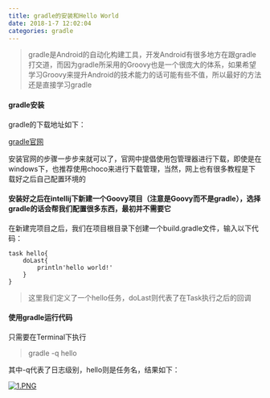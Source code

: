```yaml
---
title: gradle的安装和Hello World
date: 2018-1-7 12:02:04
categories: gradle
---
```


> gradle是Android的自动化构建工具，开发Android有很多地方在跟gradle打交道，而因为gradle所采用的Groovy也是一个很庞大的体系，如果希望学习Groovy来提升Android的技术能力的话可能有些不值，所以最好的方法还是直接学习gradle

#### gradle安装

gradle的下载地址如下：

[gradle官网](gradle.org)

安装官网的步骤一步步来就可以了，官网中提倡使用包管理器进行下载，即使是在windows下，也推荐使用choco来进行下载管理，当然，网上也有很多教程是下载好之后自己配置环境的

#### 安装好之后在intellij下新建一个Goovy项目（注意是Goovy而不是gradle），选择gradle的话会帮我们配置很多东西，最初并不需要它

在新建完项目之后，我们在项目根目录下创建一个build.gradle文件，输入以下代码：

```
task hello{
    doLast{
        println'hello world!'
    }
}
```

> 这里我们定义了一个hello任务，doLast则代表了在Task执行之后的回调

#### 使用gradle运行代码

只需要在Terminal下执行

> gradle -q hello

 其中-q代表了日志级别，hello则是任务名，结果如下：

[![1.PNG](https://i.loli.net/2018/01/04/5a4e11ff32a23.png)](https://i.loli.net/2018/01/04/5a4e11ff32a23.png)
